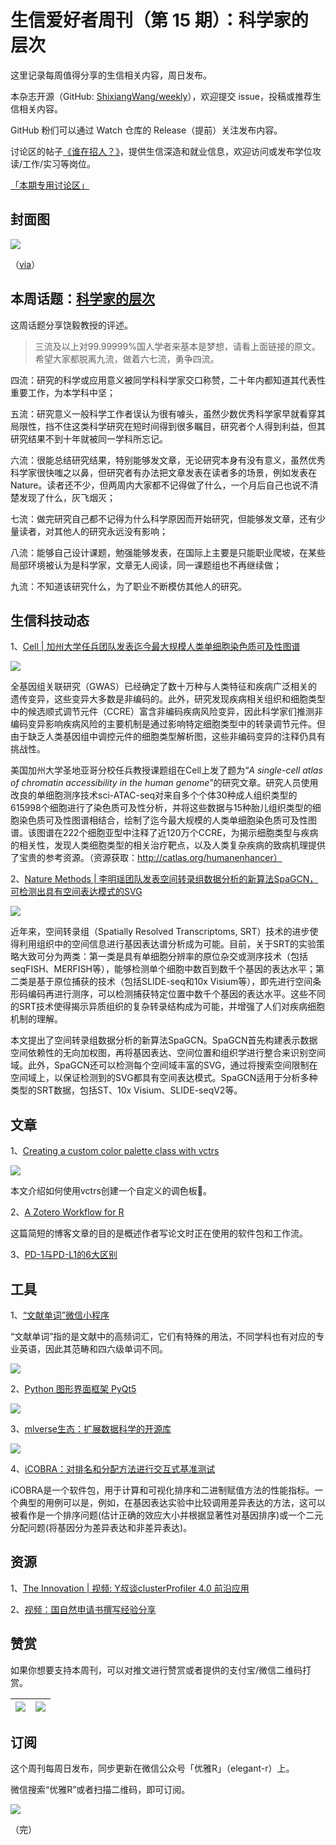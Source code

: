 # 生信爱好者周刊（第 15 期）：科学家的层次

这里记录每周值得分享的生信相关内容，周日发布。

本杂志开源（GitHub: [ShixiangWang/weekly](https://github.com/ShixiangWang/weekly)），欢迎提交 issue，投稿或推荐生信相关内容。

GitHub 粉们可以通过 Watch 仓库的 Release（提前）关注发布内容。

讨论区的帖子[《谁在招人？》](https://github.com/ShixiangWang/weekly/issues/2)，提供生信深造和就业信息，欢迎访问或发布学位攻读/工作/实习等岗位。

[「本期专用讨论区」](https://github.com/ShixiangWang/weekly/issues/392)

## 封面图


![](https://gitee.com/ShixiangWang/ImageCollection/raw/master/2022-1-8/1641657309511-image.png)

（[via](https://mp.weixin.qq.com/s/Y1BXowa7PAwxlu5Lzu2GPQ)）


## 本周话题：[科学家的层次](https://mp.weixin.qq.com/s/rFCUpNj2GgI6TMjsR9o5rg)

这周话题分享饶毅教授的评述。

> 三流及以上对99.99999%国人学者来基本是梦想，请看上面链接的原文。希望大家都脱离九流，做着六七流，勇争四流。

四流：研究的科学或应用意义被同学科科学家交口称赞，二十年内都知道其代表性重要工作，为本学科中坚；

五流：研究意义一般科学工作者误认为很有噱头，虽然少数优秀科学家早就看穿其局限性，挡不住这类科学研究在短时间得到很多瞩目，研究者个人得到利益，但其研究结果不到十年就被同一学科所忘记。

六流：很能总结研究结果，特别能够发文章，无论研究本身有没有意义，虽然优秀科学家很快嗤之以鼻，但研究者有办法把文章发表在读者多的场景，例如发表在Nature。读者还不少，但两周内大家都不记得做了什么，一个月后自己也说不清楚发现了什么，灰飞烟灭；

七流：做完研究自己都不记得为什么科学原因而开始研究，但能够发文章，还有少量读者，对其他人的研究永远没有影响；

八流：能够自己设计课题，勉强能够发表，在国际上主要是只能职业爬坡，在某些局部环境被认为是科学家，文章无人阅读，同一课题组也不再继续做；

九流：不知道该研究什么，为了职业不断模仿其他人的研究。


## 生信科技动态

1、[Cell | 加州大学任兵团队发表迄今最大规模人类单细胞染色质可及性图谱](https://mp.weixin.qq.com/s/Y1BXowa7PAwxlu5Lzu2GPQ)


![](https://gitee.com/ShixiangWang/ImageCollection/raw/master/2022-1-8/1641657596251-image.png)


全基因组关联研究（GWAS）已经确定了数十万种与人类特征和疾病广泛相关的遗传变异，这些变异大多数是非编码的。此外，研究发现疾病相关组织和细胞类型中的候选顺式调节元件（CCRE）富含非编码疾病风险变异，因此科学家们推测非编码变异影响疾病风险的主要机制是通过影响特定细胞类型中的转录调节元件。但由于缺乏人类基因组中调控元件的细胞类型解析图，这些非编码变异的注释仍具有挑战性。

美国加州大学圣地亚哥分校任兵教授课题组在Cell上发了题为“*A single-cell atlas of chromatin accessibility in the human genome*”的研究文章。研究人员使用改良的单细胞测序技术sci-ATAC-seq对来自多个个体30种成人组织类型的615998个细胞进行了染色质可及性分析，并将这些数据与15种胎儿组织类型的细胞染色质可及性图谱相结合，绘制了迄今最大规模的人类单细胞染色质可及性图谱。该图谱在222个细胞亚型中注释了近120万个CCRE，为揭示细胞类型与疾病的相关性，发现人类细胞类型的相关治疗靶点，以及人类复杂疾病的致病机理提供了宝贵的参考资源。（资源获取：http://catlas.org/humanenhancer）

2、[Nature Methods | 李明瑶团队发表空间转录组数据分析的新算法SpaGCN，可检测出具有空间表达模式的SVG](https://mp.weixin.qq.com/s/4SlSQt4VkSAOJkNS5JUmMA)


![](https://gitee.com/ShixiangWang/ImageCollection/raw/master/2022-1-9/1641657660637-image.png)

近年来，空间转录组（Spatially Resolved Transcriptoms, SRT）技术的进步使得利用组织中的空间信息进行基因表达谱分析成为可能。目前，关于SRT的实验策略大致可分为两类：第一类是具有单细胞分辨率的原位杂交或测序技术（包括seqFISH、MERFISH等），能够检测单个细胞中数百到数千个基因的表达水平；第二类是基于原位捕获的技术（包括SLIDE-seq和10x Visium等），即先进行空间条形码编码再进行测序，可以检测捕获特定位置中数千个基因的表达水平。这些不同的SRT技术使得揭示异质组织的复杂转录结构成为可能，并增强了人们对疾病细胞机制的理解。 

本文提出了空间转录组数据分析的新算法SpaGCN。SpaGCN首先构建表示数据空间依赖性的无向加权图，再将基因表达、空间位置和组织学进行整合来识别空间域。此外，SpaGCN还可以检测每个空间域丰富的SVG，通过将搜索空间限制在空间域上，以保证检测到的SVG都具有空间表达模式。SpaGCN适用于分析多种类型的SRT数据，包括ST、10x Visium、SLIDE-seqV2等。  



## 文章

1、[Creating a custom color palette class with vctrs](https://www.wjakethompson.com/blog/taylor/2021-10-24-taylor-palettes/)


![](https://gitee.com/ShixiangWang/ImageCollection/raw/master/2022-1-9/1641657862929-image.png)

本文介绍如何使用vctrs创建一个自定义的调色板🎨。

2、[A Zotero Workflow for R](https://www.anthonyschmidt.co/post/2021-10-25-a-zotero-workflow-for-r/)

这篇简短的博客文章的目的是概述作者写论文时正在使用的软件包和工作流。

3、[PD-1与PD-L1的6大区别](https://mp.weixin.qq.com/s/B--1OB8miM17Gfr21RwDfg)


## 工具

1、[“文献单词”微信小程序](https://mp.weixin.qq.com/s/j7o2sav6tmmLIPsblr0-Dw)

“文献单词”指的是文献中的高频词汇，它们有特殊的用法，不同学科也有对应的专业英语，因此其范畴和四六级单词不同。


![](https://gitee.com/ShixiangWang/ImageCollection/raw/master/2022-1-9/1641658233174-image.png)

2、[Python 图形界面框架 PyQt5](https://mp.weixin.qq.com/s/Cod1O4C7YlM_IsxcF_d_8Q)


![](https://gitee.com/ShixiangWang/ImageCollection/raw/master/2022-1-9/1641658311359-image.png)

3、[mlverse生态：扩展数据科学的开源库](https://github.com/mlverse)


![](https://gitee.com/ShixiangWang/ImageCollection/raw/master/2022-1-9/1641658386173-image.png)


4、[iCOBRA：对排名和分配方法进行交互式基准测试](https://github.com/csoneson/iCOBRA)

iCOBRA是一个软件包，用于计算和可视化排序和二进制赋值方法的性能指标。一个典型的用例可以是，例如，在基因表达实验中比较调用差异表达的方法，这可以被看作是一个排序问题(估计正确的效应大小并根据显著性对基因排序)或一个二元分配问题(将基因分为差异表达和非差异表达)。

## 资源

1、[The Innovation | 视频: Y叔谈clusterProfiler 4.0 前沿应用](https://mp.weixin.qq.com/s/xUJ4Z7_IFrgcBUgg1W4_HA)

2、[视频：国自然申请书撰写经验分享](https://mp.weixin.qq.com/s/MZEfPlXk8-4jI8n7iSRKJg)


## 赞赏

如果你想要支持本周刊，可以对推文进行赞赏或者提供的支付宝/微信二维码打赏。

| ![](https://gitee.com/ShixiangWang/ImageCollection/raw/master/png/202109171440597.jpg) | ![](https://gitee.com/ShixiangWang/ImageCollection/raw/master/png/202109171440452.jpg) |
| ------------------------------------------------------------ | ------------------------------------------------------------ |

## 订阅

这个周刊每周日发布，同步更新在微信公众号「优雅R」（elegant-r）上。

微信搜索“优雅R”或者扫描二维码，即可订阅。

![](https://gitee.com/ShixiangWang/ImageCollection/raw/master/png/202109101438292.jpg)

（完）

